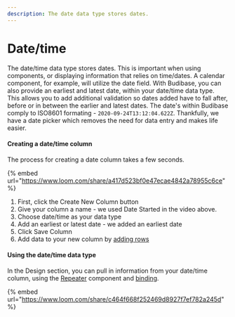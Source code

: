 ```yaml
---
description: The date data type stores dates.
---
```


# Date/time

The date/time data type stores dates. This is important when using components, or displaying information that relies on time/dates. A calendar component, for example, will utilize the date field. With Budibase, you can also provide an earliest and latest date, within your date/time data type. This allows you to add additional validation so dates added have to fall after, before or in between the earlier and latest dates. The date's within Budibase comply to ISO8601 formating - `2020-09-24T13:12:04.622Z`. Thankfully, we have a date picker which removes the need for data entry and makes life easier.



#### Creating a date/time column

The process for creating a date column takes a few seconds.

{% embed url="https://www.loom.com/share/a417d523bf0e47ecae4842a78955c6ce" %}



1. First, click the Create New Column button
2. Give your column a name - we used Date Started in the video above.
3. Choose date/time as your data type
4. Add an earliest or latest date - we added an earliest date 
5. Click Save Column
6. Add data to your new column by [adding rows](../tables/rows.md)

#### 

#### Using the date/time data type

In the Design section, you can pull in information from your date/time column, using the [Repeater](../../design/components/repeater.md) component and [binding](../../design/binding.md).

{% embed url="https://www.loom.com/share/c464f668f252469d8927f7ef782a245d" %}





### 

